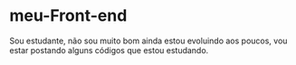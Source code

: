 # meu-Front-end
Sou estudante, não sou muito bom ainda estou evoluindo aos poucos, vou estar postando alguns códigos que estou estudando.
